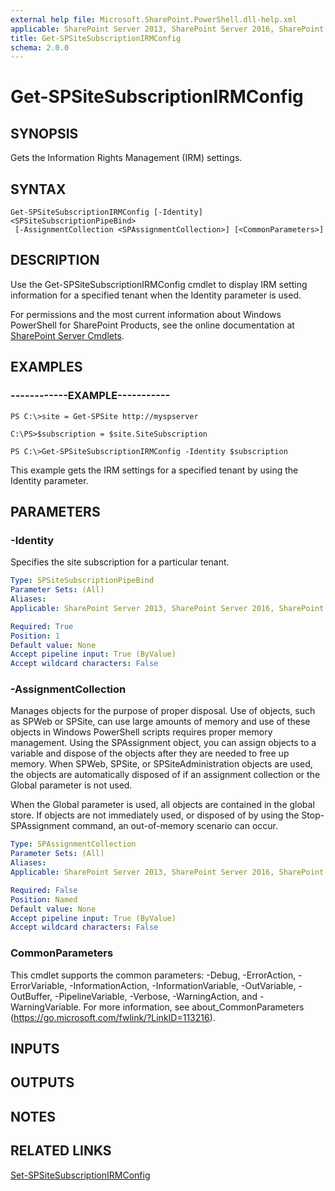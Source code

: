 ```yaml
---
external help file: Microsoft.SharePoint.PowerShell.dll-help.xml
applicable: SharePoint Server 2013, SharePoint Server 2016, SharePoint Server 2019
title: Get-SPSiteSubscriptionIRMConfig
schema: 2.0.0
---
```


# Get-SPSiteSubscriptionIRMConfig

## SYNOPSIS

Gets the Information Rights Management (IRM) settings.



## SYNTAX

```
Get-SPSiteSubscriptionIRMConfig [-Identity] <SPSiteSubscriptionPipeBind>
 [-AssignmentCollection <SPAssignmentCollection>] [<CommonParameters>]
```

## DESCRIPTION
Use the Get-SPSiteSubscriptionIRMConfig cmdlet to display IRM setting information for a specified tenant when the Identity parameter is used.

For permissions and the most current information about Windows PowerShell for SharePoint Products, see the online documentation at [SharePoint Server Cmdlets](https://docs.microsoft.com/powershell/sharepoint/sharepoint-server/sharepoint-server-cmdlets).

## EXAMPLES

### ------------EXAMPLE----------- 
```
PS C:\>site = Get-SPSite http://myspserver

C:\PS>$subscription = $site.SiteSubscription

PS C:\>Get-SPSiteSubscriptionIRMConfig -Identity $subscription
```

This example gets the IRM settings for a specified tenant by using the Identity parameter.

## PARAMETERS

### -Identity
Specifies the site subscription for a particular tenant.

```yaml
Type: SPSiteSubscriptionPipeBind
Parameter Sets: (All)
Aliases: 
Applicable: SharePoint Server 2013, SharePoint Server 2016, SharePoint Server 2019

Required: True
Position: 1
Default value: None
Accept pipeline input: True (ByValue)
Accept wildcard characters: False
```

### -AssignmentCollection
Manages objects for the purpose of proper disposal.
Use of objects, such as SPWeb or SPSite, can use large amounts of memory and use of these objects in Windows PowerShell scripts requires proper memory management.
Using the SPAssignment object, you can assign objects to a variable and dispose of the objects after they are needed to free up memory.
When SPWeb, SPSite, or SPSiteAdministration objects are used, the objects are automatically disposed of if an assignment collection or the Global parameter is not used.

When the Global parameter is used, all objects are contained in the global store.
If objects are not immediately used, or disposed of by using the Stop-SPAssignment command, an out-of-memory scenario can occur.

```yaml
Type: SPAssignmentCollection
Parameter Sets: (All)
Aliases: 
Applicable: SharePoint Server 2013, SharePoint Server 2016, SharePoint Server 2019

Required: False
Position: Named
Default value: None
Accept pipeline input: True (ByValue)
Accept wildcard characters: False
```

### CommonParameters
This cmdlet supports the common parameters: -Debug, -ErrorAction, -ErrorVariable, -InformationAction, -InformationVariable, -OutVariable, -OutBuffer, -PipelineVariable, -Verbose, -WarningAction, and -WarningVariable. For more information, see about_CommonParameters (https://go.microsoft.com/fwlink/?LinkID=113216).

## INPUTS

## OUTPUTS

## NOTES

## RELATED LINKS

[Set-SPSiteSubscriptionIRMConfig](Set-SPSiteSubscriptionIRMConfig.md)

